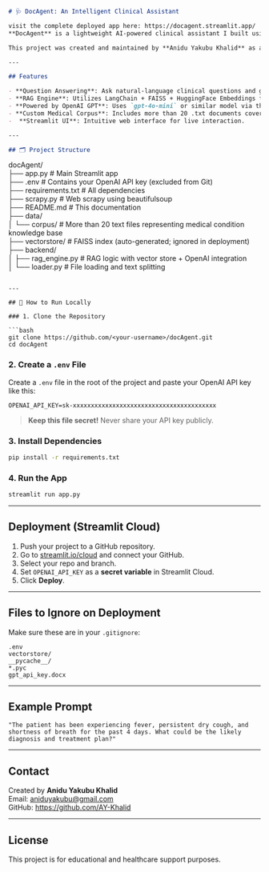 ```markdown
# 🩺 DocAgent: An Intelligent Clinical Assistant  

visit the complete deployed app here: https://docagent.streamlit.app/  
**DocAgent** is a lightweight AI-powered clinical assistant I built using Streamlit and LangChain. It allows healthcare professionals and researchers to query common medical conditions and receive intelligent, contextually relevant responses based on a curated corpus of 30 common ailments.

This project was created and maintained by **Anidu Yakubu Khalid** as a practical tool for medical support, documentation reference, and exploration of Retrieval-Augmented Generation (RAG) in clinical AI.  

---

## Features

- **Question Answering**: Ask natural-language clinical questions and get concise, evidence-based answers.  
- **RAG Engine**: Utilizes LangChain + FAISS + HuggingFace Embeddings for fast and accurate document retrieval.  
- **Powered by OpenAI GPT**: Uses `gpt-4o-mini` or similar model via the OpenAI API.  
- **Custom Medical Corpus**: Includes more than 20 .txt documents covering diseases like diabetes, hypertension, HIV/AIDS, COVID-19, malaria, and more, scraped from WHO official website "https://www.who.int/news-room/fact-sheets".  
-  **Streamlit UI**: Intuitive web interface for live interaction.    

---

## 🗂️ Project Structure

```

docAgent/  
├── app.py                      # Main Streamlit app  
├── .env                        # Contains your OpenAI API key (excluded from Git)  
├── requirements.txt            # All dependencies  
├── scrapy.py                   # Web scrapy using beautifulsoup  
├── README.md                   # This documentation  
├── data/    
│   └── corpus/                 # More than 20 text files representing medical condition knowledge base  
├── vectorstore/               # FAISS index (auto-generated; ignored in deployment)  
├── backend/  
│   ├── rag\_engine.py           # RAG logic with vector store + OpenAI integration  
│   └── loader.py               # File loading and text splitting  

````

---

## 🧪 How to Run Locally

### 1. Clone the Repository

```bash  
git clone https://github.com/<your-username>/docAgent.git  
cd docAgent  
````

### 2. Create a `.env` File  

Create a `.env` file in the root of the project and paste your OpenAI API key like this:  

```env  
OPENAI_API_KEY=sk-xxxxxxxxxxxxxxxxxxxxxxxxxxxxxxxxxxxxxxxx  
```

> **Keep this file secret!** Never share your API key publicly.  

### 3. Install Dependencies  

```bash   
pip install -r requirements.txt  
```

### 4. Run the App  

```bash  
streamlit run app.py  
```

---

## Deployment (Streamlit Cloud)  

1. Push your project to a GitHub repository.  
2. Go to [streamlit.io/cloud](https://streamlit.io/cloud) and connect your GitHub.  
3. Select your repo and branch.  
4. Set `OPENAI_API_KEY` as a **secret variable** in Streamlit Cloud.  
5. Click **Deploy**.  

---

## Files to Ignore on Deployment  

Make sure these are in your `.gitignore`:  

```gitignore  
.env  
vectorstore/  
__pycache__/  
*.pyc  
gpt_api_key.docx  
```

---

## Example Prompt  

```
"The patient has been experiencing fever, persistent dry cough, and shortness of breath for the past 4 days. What could be the likely diagnosis and treatment plan?"  
```  

---  

## Contact  

Created by **Anidu Yakubu Khalid**  
Email: aniduyakubu@gmail.com  
GitHub: https://github.com/AY-Khalid  

---

## License  

This project is for educational and healthcare support purposes.  

```  

```  
